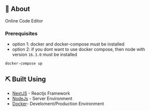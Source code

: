## 🧐 About <a name = "about"></a>

Online Code Editor
### Prerequisites

- option 1: docker and docker-compose must be installed
- option 2: if you dont want to use docker compose, then node with version `16.3.0` must be installed

```
docker-compose up
```
## ⛏️ Built Using <a name = "built_using"></a>

- [NextJS](https://nextjs.org/) - Reactjs Framework
- [NodeJs](https://nodejs.org/en/) - Server Environment
- [Docker](https://docker.com)- Develoment/Production Environment
